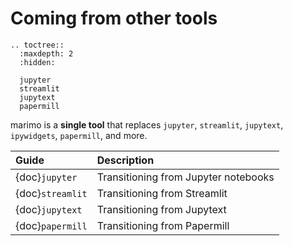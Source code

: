 # Coming from other tools

```{eval-rst}
.. toctree::
  :maxdepth: 2
  :hidden:

  jupyter
  streamlit
  jupytext
  papermill
```

marimo is a **single tool** that replaces  `jupyter`, `streamlit`, `jupytext`,
`ipywidgets`, `papermill`, and more.

| Guide            | Description                          |
| :--------------- | :----------------------------------- |
| {doc}`jupyter`   | Transitioning from Jupyter notebooks |
| {doc}`streamlit` | Transitioning from Streamlit         |
| {doc}`jupytext`  | Transitioning from Jupytext          |
| {doc}`papermill` | Transitioning from Papermill         |
